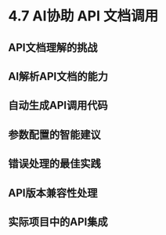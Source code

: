 # 4.7 AI协助 API 文档调用

## API文档理解的挑战

## AI解析API文档的能力

## 自动生成API调用代码

## 参数配置的智能建议

## 错误处理的最佳实践

## API版本兼容性处理

## 实际项目中的API集成